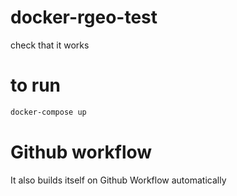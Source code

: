 # docker-rgeo-test
check that it works

# to run
```sh
docker-compose up
```

# Github workflow
It also builds itself on Github Workflow automatically
